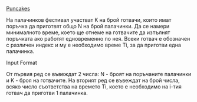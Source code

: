 [Puncakes](https://www.hackerrank.com/contests/exam-2022-part2-sda/challenges/puncakes/problem)

На палачинков фестивал участват K на брой готвачи, които имат поръчка да приготвят общо N на брой палачинки. Да се намери минималното време, което ще отнеме на готвачите да изпълнят поръчката ако работят едновременно по нея. Всеки готвач е обозначен с различен индекс  и му е необходимо време Ti, за да приготви една палачинка.

Input Format

От първия ред се въвеждат 2 числа: N - броят на поръчаните палачинки и K - броя на готвачите. На вторият ред се въвеждат  на брой числа, всяко число съответства на времето Ti, което е необходимо на i-тия готвач да приготви 1 палачинка.


